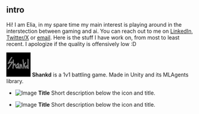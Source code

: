## intro
Hi! I am Elia, in my spare time my main interest is playing around in the interstection between gaming and ai. You can reach out to me on [LinkedIn](https://www.linkedin.com/in/elia-chinellato-041a695a/), [Twitter/X](https://twitter.com/codewithnohands) or [email](eliachinellato@gmail.com). Here is the stuff I have work on, from most to least recent. I apologize if the quality is offensively low :D 

![Image](assets/shankd_logo.png)
**Shankd** is a 1v1 battling game. Made in Unity and its MLAgents library.
  
- ![Image](icon-url) **Title**
  Short description below the icon and title.
  
- ![Image](icon-url) **Title**
  Short description below the icon and title.
